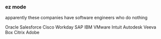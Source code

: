 



### ez mode
apparently these companies have software engineers who do nothing

Oracle
Salesforce
Cisco
Workday
SAP
IBM
VMware
Intuit
Autodesk
Veeva
Box
Citrix
Adobe



